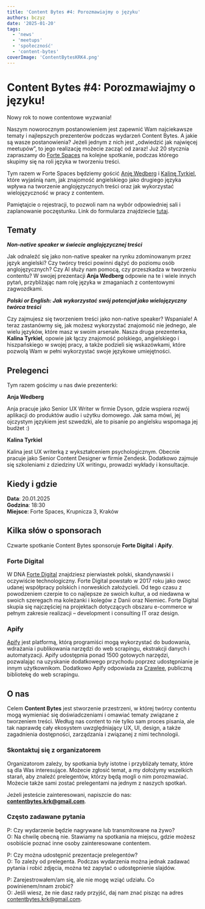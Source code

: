 ```yaml
---
title: 'Content Bytes #4: Porozmawiajmy o języku'
authors: bczyz
date: '2025-01-20'
tags:
  - 'news'
  - 'meetups'
  - 'społeczność'
  - 'content-bytes'
coverImage: 'ContentBytesKRK4.png'
---
```


# Content Bytes #4: Porozmawiajmy o języku!

Nowy rok to nowe contentowe wyzwania!

Naszym noworocznym postanowieniem jest zapewnić Wam najciekawsze tematy i najlepszych prezenterów podczas wydarzeń Content Bytes. A jakie są wasze postanowienia? 
Jeżeli jednym z nich jest „odwiedzić jak najwięcej meetupów”, to jego realizację możecie zacząć od zaraz! 
Już 20 stycznia zapraszamy do [Forte Spaces](https://www.instagram.com/forte_spaces_krakow/) na kolejne spotkanie, podczas którego skupimy się na roli języka w tworzeniu treści.

<!--truncate-->

Tym razem w Forte Spaces będziemy gościć [Anję Wedberg](https://www.linkedin.com/in/anja-wedberg-11361321/) i [Kalinę Tyrkiel](https://www.linkedin.com/in/kalinatyrkiel/), które wyjaśnią nam, jak znajomość angielskiego jako drugiego języka wpływa na tworzenie anglojęzycznych treści oraz jak wykorzystać wielojęzyczność w pracy z contentem.

Pamiętajcie o rejestracji, to pozwoli nam na wybór odpowiedniej sali i
zaplanowanie poczęstunku. Link do formularza znajdziecie
[tutaj](https://forms.gle/6dFGs5Y1U29dS4bw5).

## Tematy

**_Non-native speaker w świecie anglojęzycznej treści_**

Jak odnaleźć się jako non-native speaker na rynku zdominowanym przez język angielski? Czy twórcy treści powinni dążyć do poziomu osób anglojęzycznych?
Czy AI służy nam pomocą, czy przeszkadza w tworzeniu contentu? W swojej prezentacji **Anja Wedberg** odpowie na te i wiele innych pytań, przybliżając nam rolę języka w zmaganiach z contentowymi zagwozdkami.

**_Polski or English: Jak wykorzystać swój potencjał jako wielojęzyczny twórca treści_**

Czy zajmujesz się tworzeniem treści jako non-native speaker? Wspaniale! A teraz zastanówmy się, jak możesz wykorzystać znajomość nie jednego, ale wielu języków, które masz w swoim arsenale.
Nasza druga prezenterka, **Kalina Tyrkiel**, opowie jak łączy znajomość polskiego, angielskiego i hiszpańskiego w swojej pracy, a także podzieli się wskazówkami, które pozwolą Wam w pełni wykorzystać swoje językowe umiejętności.

## Prelegenci

Tym razem gościmy u nas dwie prezenterki:

**Anja Wedberg**

Anja pracuje jako Senior UX Writer w firmie Dyson, gdzie wspiera rozwój aplikacji do produktów audio i użytku domowego. 
Jak sama mówi, jej ojczystym językiem jest szwedzki, ale to pisanie po angielsku wspomaga jej budżet :) 


**Kalina Tyrkiel**

Kalina jest UX writerką z wykształceniem psychologicznym. Obecnie pracuje jako Senior Content Designer w firmie Zendesk. 
Dodatkowo zajmuje się szkoleniami z dziedziny UX writingu, prowadzi wykłady i konsultacje.

## Kiedy i gdzie

**Data**: 20.01.2025 <br /> **Godzina**: 18:30 <br /> **Miejsce**: Forte Spaces, Krupnicza 3, Kraków

## Kilka słów o sponsorach

Czwarte spotkanie Content Bytes sponsoruje **Forte Digital** i
**Apify**.

### Forte Digital

W DNA [Forte Digital](https://fortedigital.com/pl/) znajdziesz pierwiastek polski, skandynawski i oczywiście technologiczny. Forte Digital powstało w 2017 roku jako owoc udanej współpracy polskich i norweskich założycieli. Od tego czasu z powodzeniem czerpie to co najlepsze ze swoich kultur, a od niedawna w swoich szeregach ma koleżanki i kolegów z Danii oraz Niemiec. Forte Digital skupia się najczęściej na projektach dotyczących obszaru e-commerce w pełnym zakresie realizacji – development i consulting IT oraz design.

### Apify

[Apify](https://apify.com/) jest platformą, którą programiści mogą wykorzystać
do budowania, wdrażania i publikowania narzędzi do web scrapingu, ekstrakcji
danych i automatyzacji. Apify udostępnia ponad 1500 gotowych narzędzi,
pozwalając na uzyskanie dodatkowego przychodu poprzez udostępnianie je innym
użytkownikom. Dodatkowo Apify odpowiada za [Crawlee](https://crawlee.dev/),
publiczną bibliotekę do web scrapingu.

## O nas

Celem **Content Bytes** jest stworzenie przestrzeni, w której twórcy contentu
mogą wymieniać się doświadczeniami i omawiać tematy związane z tworzeniem
treści. Według nas content to nie tylko sam proces pisania, ale tak
naprawdę cały ekosystem uwzględniający UX, UI, design, a także zagadnienia
dostępności, zarządzania i związanej z nimi technologii.

### Skontaktuj się z organizatorem

Organizatorom zależy, by spotkania były istotne i przybliżały tematy, które są
dla Was interesujące. Możecie zgłosić temat, a my dołożymy wszelkich starań, aby
znaleźć prelegentów, którzy będą mogli o nim porozmawiać. Możecie także sami
zostać prelegentami na jednym z naszych spotkań.

Jeżeli jesteście zainteresowani, napiszcie do nas:
**contentbytes.krk@gmail.com**.

### Często zadawane pytania

P: Czy wydarzenie będzie nagrywane lub transmitowane na żywo? <br /> O: Na
chwilę obecną nie. Stawiamy na spotkania na miejscu, gdzie możesz osobiście
poznać inne osoby zainteresowane contentem.

P: Czy można udostępnić prezentacje prelegentów? <br /> O: To zależy od
prelegenta. Podczas wydarzenia można jednak zadawać pytania i robić zdjęcia,
można też zapytać o udostępnienie slajdów.

P: Zarejestrowałem/am się, ale nie mogę wziąć udziału. Co powinienem/nnam
zrobić? <br /> O: Jeśli wiesz, że nie dasz rady przyjść, daj nam znać pisząc na
adres [contentbytes.krk@gmail.com](mailto:contentbytes.krk@gmail.com).
